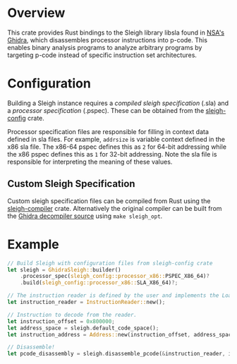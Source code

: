 # Overview

This crate provides Rust bindings to the Sleigh library libsla found in [NSA's Ghidra](https://github.com/NationalSecurityAgency/ghidra),
which disassembles processor instructions into p-code. This enables binary analysis programs to
analyze arbitrary programs by targeting p-code instead of specific instruction set architectures.

# Configuration

Building a Sleigh instance requires a _compiled sleigh specification_ (.sla) and a
_processor specification_ (.pspec). These can be obtained from the
[sleigh-config](https://crates.io/crates/sleigh-config) crate.

Processor specification files are responsible for filling in context data defined in sla files. For
example, `addrsize` is variable context defined in the x86 sla file. The x86-64 pspec defines this
as `2` for 64-bit addressing while the x86 pspec defines this as `1` for 32-bit addressing. Note the
sla file is responsible for interpreting the meaning of these values.

## Custom Sleigh Specification

Custom sleigh specification files can be compiled from Rust using the
[sleigh-compiler](https://crates.io/crates/sleigh-compiler) crate. Alternatively the original
compiler can be built from the
[Ghidra decompiler source](https://github.com/NationalSecurityAgency/ghidra/blob/stable/Ghidra/Features/Decompiler/src/decompile/cpp)
using `make sleigh_opt`.

# Example

```rust
// Build Sleigh with configuration files from sleigh-config crate
let sleigh = GhidraSleigh::builder()
    .processor_spec(sleigh_config::processor_x86::PSPEC_X86_64)?
    .build(sleigh_config::processor_x86::SLA_X86_64)?;

// The instruction reader is defined by the user and implements the LoadImage trait.
let instruction_reader = InstructionReader::new();

// Instruction to decode from the reader.
let instruction_offset = 0x800000;
let address_space = sleigh.default_code_space();
let instruction_address = Address::new(instruction_offset, address_space);

// Disassemble!
let pcode_disassembly = sleigh.disassemble_pcode(&instruction_reader, instruction_address)?;
```
